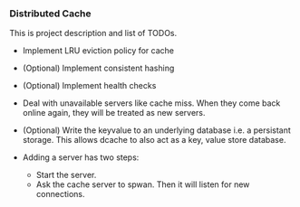 ### Distributed Cache

This is project description and list of TODOs.

- Implement LRU eviction policy for cache
- (Optional) Implement consistent hashing
- (Optional) Implement health checks
- Deal with unavailable servers like cache miss.
When they come back online again, they will be treated as new servers.
- (Optional) Write the keyvalue to an underlying database i.e. a persistant storage. 
This allows dcache to also act as a key, value store database.

- Adding a server has two steps:
    * Start the server.
    * Ask the cache server to spwan. Then it will listen for new connections.